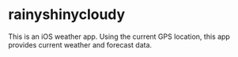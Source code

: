 # rainyshinycloudy
This is an iOS weather app. Using the current GPS location, this app provides current weather and forecast data.
